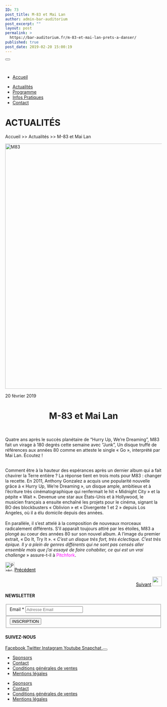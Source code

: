```yaml
---
ID: 73
post_title: M-83 et Mai Lan
author: admin-bar-auditorium
post_excerpt: ""
layout: post
permalink: >
  https://bar-auditorium.fr/m-83-et-mai-lan-prets-a-danser/
published: true
post_date: 2019-02-20 15:00:19
---
```

<button id="elementor-menu-toggle"></button>
				<nav itemtype="http://schema.org/SiteNavigationElement" itemscope="itemscope" id="elementor-navigation" role="navigation" aria-label="Elementor Menu">				
				<ul id="elementor-navmenu"><li id="menu-item-67"><a href="https://bar-auditorium.fr/">Accueil</a></li>
<li id="menu-item-101"><a href="https://bar-auditorium.fr/actualites-bar-auditorium/">Actualités</a></li>
<li id="menu-item-241"><a href="https://bar-auditorium.fr/artistes/">Programme</a></li>
<li id="menu-item-17"><a href="https://bar-auditorium.fr/infos-pratiques/">Infos Pratiques</a></li>
<li id="menu-item-16"><a href="https://bar-auditorium.fr/contact/">Contact</a></li>
</ul>		
								</nav>
			<h1>ACTUALITÉS</h1>		
		<p>Accueil &gt;&gt; Actualités &gt;&gt; M-83 et Mai Lan</p>		
										<img width="1270" height="787" src="https://bar-auditorium.fr/wp-content/uploads/2019/02/partybanner.jpg" alt="M83" srcset="https://bar-auditorium.fr/wp-content/uploads/2019/02/partybanner.jpg 1270w, https://bar-auditorium.fr/wp-content/uploads/2019/02/partybanner-300x186.jpg 300w, https://bar-auditorium.fr/wp-content/uploads/2019/02/partybanner-768x476.jpg 768w, https://bar-auditorium.fr/wp-content/uploads/2019/02/partybanner-1024x635.jpg 1024w" sizes="(max-width: 1270px) 100vw, 1270px" />											
		<p>20 février 2019</p><h1 style="text-align: center;">M-83 et Mai Lan</h1>
<p> </p>
<p>Quatre ans après le succès planétaire de “Hurry Up, We’re Dreaming”, M83 fait un virage à 180 degrés cette semaine avec “Junk”, Un disque truffé de références aux années 80 comme en atteste le single « Go », interprété par Mai Lan. Écoutez !</p>
<p><br />Comment être à la hauteur des espérances après un dernier album qui a fait chavirer la Terre entière ? La réponse tient en trois mots pour M83 : changer la recette. En 2011, Anthony Gonzalez a acquis une popularité nouvelle grâce à « Hurry Up, We’re Dreaming », un disque ample, ambitieux et à l’écriture très cinématographique qui renfermait le hit « Midnight City » et la pépite « Wait ». Devenue une star aux États-Unis et à Hollywood, le musicien français a ensuite enchaîné les projets pour le cinéma, signant la BO des blockbusters « Oblivion » et « Divergente 1 et 2 » depuis Los Angeles, où il a élu domicile depuis des années. <br /><br />En parallèle, il s’est attelé à la composition de nouveaux morceaux radicalement différents. S’il apparaît toujours attiré par les étoiles, M83 a plongé au coeur des années 80 sur son nouvel album. A l’image du premier extrait, « Do It, Try It ». « <i>C’est un disque très fort, très éclectique. C’est très épique. Il y a plein de genres différents qui ne sont pas censés aller ensemble mais que j’ai essayé de faire cohabiter, ce qui est un vrai challenge</i> » assure-t-il à <a style="color: #ff00ff;" target="_blank" rel="noopener noreferrer">Pitchfork</a>.</p><p style="text-align: left;"><a href="https://bar-auditorium.fr/halsey-bad-at-love/"><img src="https://bar-auditorium.fr/wp-content/uploads/2019/02/group-2-1.png" alt="Précédent" width="30" height="30" /></a><a style="color: #000000;" href="https://bar-auditorium.fr/halsey-bad-at-love/">Précédent</a></p><p style="text-align: right;"><a style="color: #000000;" href="https://bar-auditorium.fr/royksopp-en-selle/">Suivant</a> <a href="https://bar-auditorium.fr/royksopp-en-selle/"><img src="https://bar-auditorium.fr/wp-content/uploads/2019/02/group-2.png" alt="" width="30" height="30" /></a></p>		
			<h4>NEWSLETTER</h4>		
			<form action="https://bar-auditorium.fr/wp-admin/admin-post.php" method="post" name="content-form-d924730" id="content-form-d924730"><input type="hidden" id="_wpnonce_newsletter" name="_wpnonce_newsletter" value="29c4ebd958" /><input type="hidden" name="_wp_http_referer" value="/wp-admin/admin-ajax.php" /><input type="hidden" name="action" value="content_form_submit" /><input type="hidden" name="form-type" value="newsletter" /><input type="hidden" name="form-builder" value="elementor" /><input type="hidden" name="post-id" value="73" /><input type="hidden" name="form-id" value="d924730" />
        <fieldset>
            <label for="data[d924730][email]"
				>
				Email *            </label>
			                    <input type="text" name="data[d924730][email]" id="data[d924730][email]"
						required="required"  placeholder="Adresse Email">
					        </fieldset>
		        <fieldset>
            <button type="submit" name="submit" value="submit-newsletter-d924730">
	            INSCRIPTION                            </button>
        </fieldset>
		</form>		
			<h4>SUIVEZ-NOUS</h4>		
							<a href="" target="_blank" rel="noopener noreferrer">
					Facebook
				</a>
							<a href="" target="_blank" rel="noopener noreferrer">
					Twitter
				</a>
							<a href="" target="_blank" rel="noopener noreferrer">
					Instagram
				</a>
							<a href="" target="_blank" rel="noopener noreferrer">
					Youtube
				</a>
							<a href="" target="_blank" rel="noopener noreferrer">
					Snapchat
				</a>
						<button id="elementor-menu-toggle"></button>
				<nav itemtype="http://schema.org/SiteNavigationElement" itemscope="itemscope" id="elementor-navigation" role="navigation" aria-label="Elementor Menu">				
				<ul id="elementor-navmenu"><li id="menu-item-104"><a href="https://bar-auditorium.fr/sponsors/">Sponsors</a></li>
<li id="menu-item-105"><a href="https://bar-auditorium.fr/contact/">Contact</a></li>
<li id="menu-item-103"><a href="https://bar-auditorium.fr/conditions-generales-de-ventes/">Conditions générales de ventes</a></li>
<li id="menu-item-102"><a href="https://bar-auditorium.fr/mentions-legales/">Mentions légales</a></li>
</ul>		
								</nav>
		<nav itemtype="http://schema.org/SiteNavigationElement" itemscope="itemscope" id="cbp-hsmenu-wrapper">
				<ul id="mega-menu"><li><a href="https://bar-auditorium.fr/sponsors/">Sponsors</a></li>
<li><a href="https://bar-auditorium.fr/contact/">Contact</a></li>
<li><a href="https://bar-auditorium.fr/conditions-generales-de-ventes/">Conditions générales de ventes</a></li>
<li><a href="https://bar-auditorium.fr/mentions-legales/">Mentions légales</a></li>
</ul>			
		</nav>